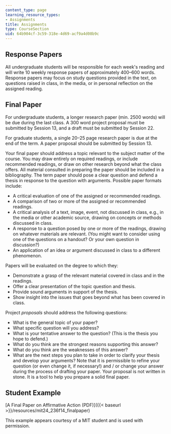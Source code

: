 ```yaml
---
content_type: page
learning_resource_types:
- Assignments
title: Assignments
type: CourseSection
uid: 64b904cf-3c59-318e-4d69-acf9a4d08b9c
---
```


Response Papers
---------------

All undergraduate students will be responsible for each week's reading and will write 10 weekly response papers of approximately 400–600 words. Response papers may focus on study questions provided in the text, on questions raised in class, in the media, or in personal reflection on the assigned reading.

Final Paper
-----------

For undergraduate students, a longer research paper (min. 2500 words) will be due during the last class. A 300 word project proposal must be submitted by Session 13, and a draft must be submitted by Session 22.

For graduate students, a single 20–25 page research paper is due at the end of the term. A paper proposal should be submitted by Session 13.

Your final paper should address a topic relevant to the subject matter of the course. You may draw entirely on required readings, or include recommended readings, or draw on other research beyond what the class offers. All material consulted in preparing the paper should be included in a bibliography. The term paper should pose a clear question and defend a thesis in response to the question with arguments. Possible paper formats include:

*   A critical evaluation of one of the assigned or recommended readings.
*   A comparison of two or more of the assigned or recommended readings.
*   A critical analysis of a text, image, event, not discussed in class, e.g., in the media or other academic source, drawing on concepts or methods discussed in class.
*   A response to a question posed by one or more of the readings, drawing on whatever materials are relevant. (You might want to consider using one of the questions on a handout? Or your own question in discussion?)
*   An application of an idea or argument discussed in class to a different phenomenon.

Papers will be evaluated on the degree to which they:

*   Demonstrate a grasp of the relevant material covered in class and in the readings.
*   Offer a clear presentation of the topic question and thesis.
*   Provide sound arguments in support of the thesis.
*   Show insight into the issues that goes beyond what has been covered in class.

Project _proposals_ should address the following questions:

*   What is the general topic of your paper?
*   What specific question will you address?
*   What is your tentative answer to the question? (This is the thesis you hope to defend.)
*   What do you think are the strongest reasons supporting this answer?
*   What do you think are the weaknesses of this answer?
*   What are the next steps you plan to take in order to clarify your thesis and develop your arguments? Note that it is permissible to refine your question (or even change it, if necessary!) and / or change your answer during the process of drafting your paper. Your proposal is not written in stone. It is a tool to help you prepare a solid final paper.

Student Example
---------------

[A Final Paper on Affirmative Action (PDF)]({{< baseurl >}}/resources/mit24_236f14_finalpaper)

This example appears courtesy of a MIT student and is used with permission.